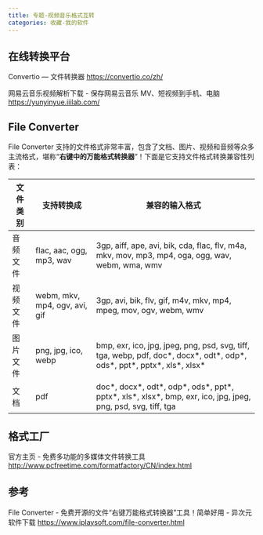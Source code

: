 ```yaml
---
title: 专题-视频音乐格式互转
categories: 收藏-我的软件
---
```


## 在线转换平台

Convertio — 文件转换器
<https://convertio.co/zh/>

网易云音乐视频解析下载 - 保存网易云音乐 MV、短视频到手机、电脑
<https://yunyinyue.iiilab.com/>

## File Converter

File Converter 支持的文件格式非常丰富，包含了文档、图片、视频和音频等众多主流格式，堪称“**右键中的万能格式转换器**”！下面是它支持文件格式转换兼容性列表：

| 文件类别 | 支持转换成                    | 兼容的输入格式                                               |
| -------- | ----------------------------- | ------------------------------------------------------------ |
| 音频文件 | flac, aac, ogg, mp3, wav      | 3gp, aiff, ape, avi, bik, cda, flac, flv, m4a, mkv, mov, mp3, mp4, oga, ogg, wav, webm, wma, wmv |
| 视频文件 | webm, mkv, mp4, ogv, avi, gif | 3gp, avi, bik, flv, gif, m4v, mkv, mp4, mpeg, mov, ogv, webm, wmv |
| 图片文件 | png, jpg, ico, webp           | bmp, exr, ico, jpg, jpeg, png, psd, svg, tiff, tga, webp, pdf, doc*, docx*, odt*, odp*, ods*, ppt*, pptx*, xls*, xlsx* |
| 文档     | pdf                           | doc*, docx*, odt*, odp*, ods*, ppt*, pptx*, xls*, xlsx*, bmp, exr, ico, jpg, jpeg, png, psd, svg, tiff, tga |

## 格式工厂

官方主页 - 免费多功能的多媒体文件转换工具
<http://www.pcfreetime.com/formatfactory/CN/index.html>

## 参考

File Converter - 免费开源的文件“右键万能格式转换器”工具！简单好用 - 异次元软件下载
<https://www.iplaysoft.com/file-converter.html>
